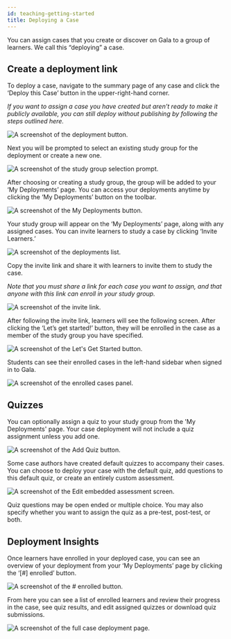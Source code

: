 ```yaml
---
id: teaching-getting-started
title: Deploying a Case
---
```


You can assign cases that you create or discover on Gala to a group of learners. We call this “deploying” a case.

## Create a deployment link
To deploy a case, navigate to the summary page of any case and click the ‘Deploy this Case’ button in the upper-right-hand corner.

*If you want to assign a case you have created but aren’t ready to make it publicly available, you can still deploy without publishing by following the steps outlined here.*

![A screenshot of the deployment button.](./assets/deployments-button-screenshot.png)

Next you will be prompted to select an existing study group for the deployment or create a new one.

![A screenshot of the study group selection prompt.](./assets/deployments-study-group-screenshot.png)

After choosing or creating a study group, the group will be added to your ‘My Deployments’ page. You can access your deployments anytime by clicking the ‘My Deployments’ button on the toolbar.

![A screenshot of the My Deployments button.](./assets/deployments-deployments-screenshot.png)

Your study group will appear on the ‘My Deployments’ page, along with any assigned cases. You can invite learners to study a case by clicking ‘Invite Learners.’

![A screenshot of the deployments list.](./assets/deployments-active-deployments-screenshot.png)

Copy the invite link and share it with learners to invite them to study the case.

*Note that you must share a link for each case you want to assign, and that anyone with this link can enroll in your study group.*

![A screenshot of the invite link.](./assets/deployments-invite-link-screenshot.png)
  
After following the invite link, learners will see the following screen. After clicking the ‘Let’s get started!’ button, they will be enrolled in the case as a member of the study group you have specified.

![A screenshot of the Let's Get Started button.](./assets/deployments-get-started-button-screenshot.png)

Students can see their enrolled cases in the left-hand sidebar when signed in to Gala.

![A screenshot of the enrolled cases panel.](./assets/deployments-enrolled-cases-screenshot.png)

## Quizzes

You can optionally assign a quiz to your study group from the 'My Deployments' page. Your case deployment will not include a quiz assignment unless you add one.

![A screenshot of the Add Quiz button.](./assets/deployments-quizzes-add-screenshot.png)

Some case authors have created default quizzes to accompany their cases. You can choose to deploy your case with the default quiz, add questions to this default quiz, or create an entirely custom assessment.

![A screenshot of the Edit embedded assessment screen.](./assets/deployments-quizzes-embedded-screenshot.png)

Quiz questions may be open ended or multiple choice. You may also specify whether you want to assign the quiz as a pre-test, post-test, or both.


## Deployment Insights

Once learners have enrolled in your deployed case, you can see an overview of your deployment from your ‘My Deployments’ page by clicking the ‘[#] enrolled’ button.

![A screenshot of the # enrolled button.](./assets/deployments-insights-enrolled-screenshot.png)

From here you can see a list of enrolled learners and review their progress in the case, see quiz results, and edit assigned quizzes or download quiz submissions.

![A screenshot of the full case deployment page.](./assets/deployments-insights-results-screenshot.png)